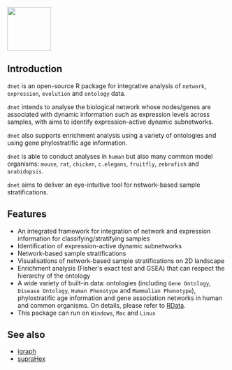 <a href="index.html"><IMG src="dnet_logo1.png" height="100px" id="logo"></a>

## Introduction

`dnet` is an open-source R package for integrative analysis of `network`, `expression`, `evolution` and `ontology` data. 

`dnet` intends to analyse the biological network whose nodes/genes are associated with dynamic information such as expression levels across samples, with aims to identify expression-active dynamic subnetworks.

`dnet` also supports enrichment analysis using a variety of ontologies and using gene phylostratific age information. 

`dnet` is able to conduct analyses in `human` but also many common model organisms: `mouse`, `rat`, `chicken`, `c.elegans`, `fruitfly`, `zebrafish` and `arabidopsis`.

`dnet` aims to deliver an eye-intuitive tool for network-based sample stratifications.

## Features

* An integrated framework for integration of network and expression information for classifying/stratifying samples
* Identification of expression-active dynamic subnetworks
* Network-based sample stratifications 
* Visualisations of network-based sample stratifications on 2D landscape
* Enrichment analysis (Fisher's exact test and GSEA) that can respect the hierarchy of the ontology
* A wide variety of built-in data: ontologies (including `Gene Ontology`, `Disease Ontology`, `Human Phenotype` and `Mammalian Phenotype`), phylostratific age information and gene association networks in human and common organisms. On details, please refer to [RData](http://dnet.r-forge.r-project.org/rdata.html).
* This package can run on `Windows`, `Mac` and `Linux`

## See also

* [igraph](http://igraph.sourceforge.net)
* [supraHex](http://supfam.org/supraHex)


